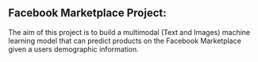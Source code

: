 ## Facebook Marketplace Project: 

The aim of this project is to build a multimodal (Text and Images) machine learning model that can predict products on the Facebook Marketplace given a users demographic information. 